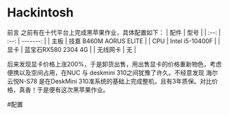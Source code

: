 # Hackintosh

前言
之前有在十代平台上完成黑苹果作业，具体配置如下：
| 配件   | 型号    |
| :--: | :--: | -------: |
| 主板 |  技嘉 B460M AORUS ELITE  |
| CPU |   Intel i5-10400F |
| 显卡 |  蓝宝石RX580 2304 4G  |
| 无线网卡  |  无  |

后来发现显卡价格上涨200%，于是卸货出售，用出售显卡的价格重新物色，考虑便携以及空间占用，在NUC 与 deskmini 310之间犹豫了许久。不经意发现 海尔云悦N-S78 是在DeskMini 310准系统的基础上完成整机，且有3年质保。对比价格，真香！于是便有这次黑苹果作业。

#配置
